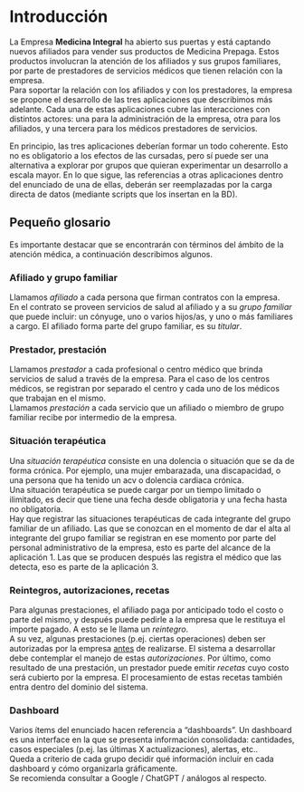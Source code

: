# Introducción
La Empresa **Medicina Integral** ha abierto sus puertas y está captando nuevos afiliados para vender sus productos de Medicina Prepaga. Estos productos involucran la atención de los afiliados y sus grupos familiares, por parte de prestadores de servicios médicos que tienen relación con la empresa.  
Para soportar la relación con los afiliados y con los prestadores, la empresa se propone el desarrollo de las tres aplicaciones que describimos más adelante. Cada una de estas aplicaciones cubre las interacciones con distintos actores: una para la administración de la empresa, otra para los afiliados, y una tercera para los médicos prestadores de servicios.

En principio, las tres aplicaciones deberían formar un todo coherente. Esto no es obligatorio a los efectos de las cursadas, pero sí puede ser una alternativa a explorar por grupos que quieran experimentar un desarrollo a escala mayor. En lo que sigue, las referencias a otras aplicaciones dentro del enunciado de una de ellas, deberán ser reemplazadas por la carga directa de datos (mediante scripts que los insertan en la BD).

## Pequeño glosario
Es importante destacar que se encontrarán con términos del ámbito de la atención médica, a continuación describimos algunos.

### Afiliado y grupo familiar
Llamamos _afiliado_ a cada persona que firman contratos con la empresa.  
En el contrato se proveen servicios de salud al afiliado y a su _grupo familiar_ que puede incluir: un cónyuge, uno o varios hijos/as, y uno o más familiares a cargo. El afiliado forma parte del grupo familiar, es su _titular_.

### Prestador, prestación
Llamamos _prestador_ a cada profesional o centro médico que brinda servicios de salud a través de la empresa. Para el caso de los centros médicos, se registran por separado el centro y cada uno de los médicos que trabajan en el mismo.  
Llamamos _prestación_ a cada servicio que un afiliado o miembro de grupo familiar recibe por intermedio de la empresa.

### Situación terapéutica
Una _situación terapéutica_ consiste en una dolencia o situación que se da de forma crónica. Por ejemplo, una mujer embarazada, una discapacidad, o una persona que ha tenido un acv o dolencia cardiaca crónica.  
Una situación terapéutica se puede cargar por un tiempo limitado o ilimitado, es decir que tiene una fecha desde obligatoria y una fecha hasta no obligatoria.  
Hay que registrar las situaciones terapéuticas de cada integrante del grupo familiar de un afiliado. Las que se conozcan en el momento de dar el alta al integrante del grupo familiar se registran en ese momento por parte del personal administrativo de la empresa, esto es parte del alcance de la aplicación 1. Las que se producen después las registra el médico que las detecta, eso es parte de la aplicación 3.

### Reintegros, autorizaciones, recetas
Para algunas prestaciones, el afiliado paga por anticipado todo el costo o parte del mismo, y después puede pedirle a la empresa que le restituya el importe pagado. A esto se le llama un _reintegro_.  
A su vez, algunas prestaciones (p.ej. ciertas operaciones) deben ser autorizadas por la empresa <u>antes</u> de realizarse. El sistema a desarrollar debe contemplar el manejo de estas _autorizaciones_.
Por último, como resultado de una prestación, un prestador puede emitir _recetas_ cuyo costo será cubierto por la empresa. El procesamiento de estas recetas también entra dentro del dominio del sistema.

### Dashboard
Varios ítems del enunciado hacen referencia a “dashboards”. Un dashboard es una interface en la que se presenta información consolidada: cantidades, casos especiales (p.ej. las últimas X actualizaciones), alertas, etc..  
Queda a criterio de cada grupo decidir qué información incluir en cada dashboard y cómo organizarla gráficamente.  
Se recomienda consultar a Google / ChatGPT / análogos al respecto.
